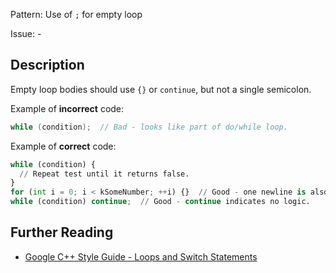 Pattern: Use of `;` for empty loop

Issue: -

## Description

Empty loop bodies should use `{}` or `continue`, but not a single semicolon.

Example of **incorrect** code:

```cpp
while (condition);  // Bad - looks like part of do/while loop.
```

Example of **correct** code:

```python
while (condition) {
  // Repeat test until it returns false.
}
for (int i = 0; i < kSomeNumber; ++i) {}  // Good - one newline is also OK.
while (condition) continue;  // Good - continue indicates no logic.
```

## Further Reading

* [Google C++ Style Guide - Loops and Switch Statements](https://google.github.io/styleguide/cppguide.html#Loops_and_Switch_Statements)
